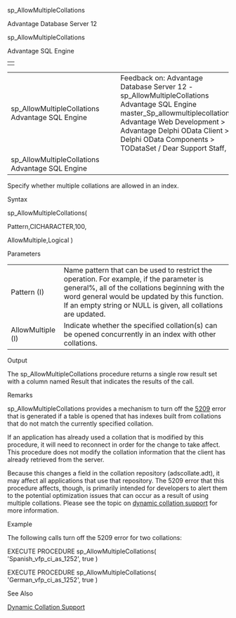 sp\_AllowMultipleCollations




Advantage Database Server 12  

sp\_AllowMultipleCollations

Advantage SQL Engine

|  |
| --- |
|  |

|  |  |  |  |  |
| --- | --- | --- | --- | --- |
| sp\_AllowMultipleCollations  Advantage SQL Engine |  |  | Feedback on: Advantage Database Server 12 - sp\_AllowMultipleCollations Advantage SQL Engine master\_Sp\_allowmultiplecollations Advantage Web Development > Advantage Delphi OData Client > Delphi OData Components > TODataSet / Dear Support Staff, |  |
| sp\_AllowMultipleCollations  Advantage SQL Engine |  |  |  |  |

Specify whether multiple collations are allowed in an index.

Syntax

sp\_AllowMultipleCollations(

Pattern,CICHARACTER,100,

AllowMultiple,Logical )

Parameters

|  |  |
| --- | --- |
| Pattern (I) | Name pattern that can be used to restrict the operation. For example, if the parameter is general%, all of the collations beginning with the word general would be updated by this function. If an empty string or NULL is given, all collations are updated. |
| AllowMultiple (I) | Indicate whether the specified collation(s) can be opened concurrently in an index with other collations. |

Output

The sp\_AllowMultipleCollations procedure returns a single row result set with a column named Result that indicates the results of the call.

Remarks

sp\_AllowMultipleCollations provides a mechanism to turn off the [5209](error_5209_ae_collations_do_not_match.htm) error that is generated if a table is opened that has indexes built from collations that do not match the currently specified collation.

If an application has already used a collation that is modified by this procedure, it will need to reconnect in order for the change to take affect. This procedure does not modify the collation information that the client has already retrieved from the server.

Because this changes a field in the collation repository (adscollate.adt), it may affect all applications that use that repository. The 5209 error that this procedure affects, though, is primarily intended for developers to alert them to the potential optimization issues that can occur as a result of using multiple collations. Please see the topic on [dynamic collation support](master_collation_support.htm) for more information.

Example

The following calls turn off the 5209 error for two collations:

EXECUTE PROCEDURE sp\_AllowMultipleCollations( 'Spanish\_vfp\_ci\_as\_1252', true )

EXECUTE PROCEDURE sp\_AllowMultipleCollations( 'German\_vfp\_ci\_as\_1252', true )

See Also

[Dynamic Collation Support](master_collation_support.htm)